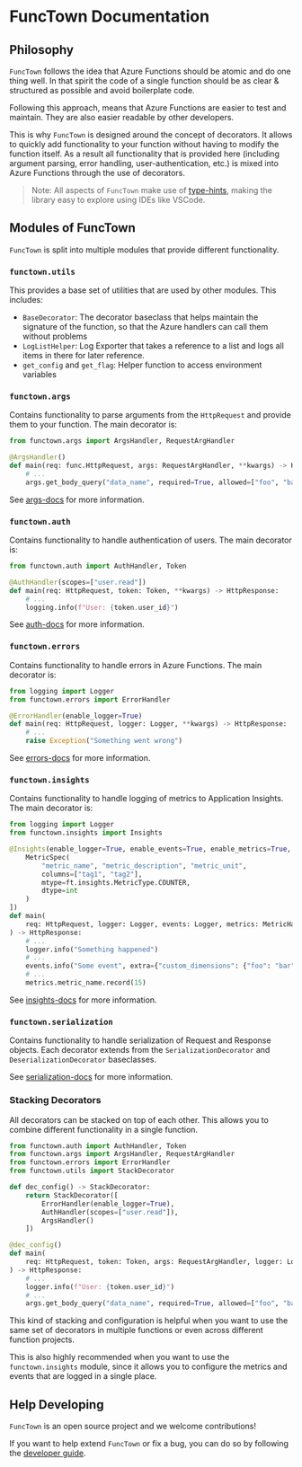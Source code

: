 # FuncTown Documentation

## Philosophy

`FuncTown` follows the idea that Azure Functions should be atomic and do one thing well.
In that spirit the code of a single function should be as clear & structured as
possible and avoid boilerplate code.

Following this approach, means that Azure Functions are easier to test and maintain.
They are also easier readable by other developers.

This is why `FuncTown` is designed around the concept of decorators. It allows to
quickly add functionality to your function without having to modify the function itself.
As a result all functionality that is provided here (including argument parsing, error
handling, user-authentication, etc.) is mixed into Azure Functions through the use of
decorators.

> Note: All aspects of `FuncTown` make use of [type-hints](https://docs.python.org/3/library/typing.html),
> making the library easy to explore using IDEs like VSCode.

## Modules of FuncTown

`FuncTown` is split into multiple modules that provide different functionality.

### `functown.utils`

This provides a base set of utilities that are used by other modules. This includes:

* `BaseDecorator`: The decorator baseclass that helps maintain the signature of the
function, so that the Azure handlers can call them without problems
* `LogListHelper`: Log Exporter that takes a reference to a list and logs all items in
there for later reference.
* `get_config` and `get_flag`: Helper function to access environment variables

### `functown.args`

Contains functionality to parse arguments from the `HttpRequest` and provide them to
your function. The main decorator is:

```python
from functown.args import ArgsHandler, RequestArgHandler

@ArgsHandler()
def main(req: func.HttpRequest, args: RequestArgHandler, **kwargs) -> HttpResponse:
    # ...
    args.get_body_query("data_name", required=True, allowed=["foo", "bar"])
```

See [args-docs](argument-parsing.md) for more information.

### `functown.auth`

Contains functionality to handle authentication of users. The main decorator is:

```python
from functown.auth import AuthHandler, Token

@AuthHandler(scopes=["user.read"])
def main(req: HttpRequest, token: Token, **kwargs) -> HttpResponse:
    # ...
    logging.info(f"User: {token.user_id}")
```

See [auth-docs](authorization.md) for more information.

### `functown.errors`

Contains functionality to handle errors in Azure Functions. The main decorator is:

```python
from logging import Logger
from functown.errors import ErrorHandler

@ErrorHandler(enable_logger=True)
def main(req: HttpRequest, logger: Logger, **kwargs) -> HttpResponse:
    # ...
    raise Exception("Something went wrong")
```

See [errors-docs](error-handling.md) for more information.

### `functown.insights`

Contains functionality to handle logging of metrics to Application Insights. The main
decorator is:

```python
from logging import Logger
from functown.insights import Insights

@Insights(enable_logger=True, enable_events=True, enable_metrics=True, metrics=[
    MetricSpec(
        "metric_name", "metric_description", "metric_unit",
        columns=["tag1", "tag2"],
        mtype=ft.insights.MetricType.COUNTER,
        dtype=int
    )
])
def main(
    req: HttpRequest, logger: Logger, events: Logger, metrics: MetricHandler, **kwargs
) -> HttpResponse:
    # ...
    logger.info("Something happened")
    # ...
    events.info("Some event", extra={"custom_dimensions": {"foo": "bar"}})
    # ...
    metrics.metric_name.record(15)
```

See [insights-docs](insights.md) for more information.

### `functown.serialization`

Contains functionality to handle serialization of Request and Response objects. Each
decorator extends from the `SerializationDecorator` and `DeserializationDecorator`
baseclasses.

See [serialization-docs](serialization.md) for more information.

### Stacking Decorators

All decorators can be stacked on top of each other. This allows you to combine
different functionality in a single function.

```python
from functown.auth import AuthHandler, Token
from functown.args import ArgsHandler, RequestArgHandler
from functown.errors import ErrorHandler
from functown.utils import StackDecorator

def dec_config() -> StackDecorator:
    return StackDecorator([
        ErrorHandler(enable_logger=True),
        AuthHandler(scopes=["user.read"]),
        ArgsHandler()
    ])

@dec_config()
def main(
    req: HttpRequest, token: Token, args: RequestArgHandler, logger: Logger, **kwargs
) -> HttpResponse:
    # ...
    logger.info(f"User: {token.user_id}")
    # ...
    args.get_body_query("data_name", required=True, allowed=["foo", "bar"])
```

This kind of stacking and configuration is helpful when you want to use the same set of
decorators in multiple functions or even across different function projects.

This is also highly recommended when you want to use the `functown.insights` module,
since it allows you to configure the metrics and events that are logged in a single
place.

## Help Developing

`FuncTown` is an open source project and we welcome contributions!

If you want to help extend `FuncTown` or fix a bug, you can do so by following the
[developer guide](dev-guide.md).
